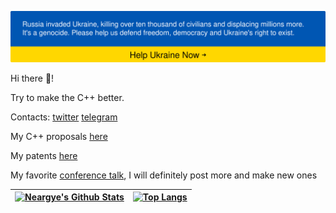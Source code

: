 [![Stand With Ukraine](https://raw.githubusercontent.com/vshymanskyy/StandWithUkraine/main/banner2-direct.svg)](https://bit.ly/3OMysM8)

Hi there 👋!

Try to make the С++ better<!-- together with [WG21 C++ Russia](https://stdcpp.ru/en/about)-->.

Сontacts: <!--[linkedin](https://www.linkedin.com/in/neargye/)--> [twitter](https://twitter.com/Neargye) [telegram](https://t.me/neargye)

My C++ proposals [here](https://github.com/Neargye/WG21)

My patents [here](https://uspto.report/patent/search/Goncharov;%20Daniil%20Olegovich)

My favorite [conference talk](https://youtu.be/xgPuEv9sfmc), I will definitely post more and make new ones

| [![Neargye's Github Stats](https://github-readme-stats.vercel.app/api?username=neargye&include_all_commits=true&count_private=true&show_icons=true&theme=dark)](https://github.com/Neargye) | [![Top Langs](https://github-readme-stats.vercel.app/api/top-langs/?username=neargye&layout=compact&langs_count=3&theme=dark)](https://github.com/Neargye) |
|---|---|
